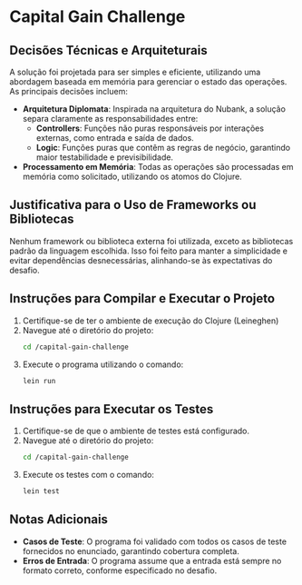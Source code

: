# Capital Gain Challenge

## Decisões Técnicas e Arquiteturais

A solução foi projetada para ser simples e eficiente, utilizando uma abordagem baseada em memória para gerenciar o estado das operações. As principais decisões incluem:

- **Arquitetura Diplomata**: Inspirada na arquitetura do Nubank, a solução separa claramente as responsabilidades entre:
  - **Controllers**: Funções não puras responsáveis por interações externas, como entrada e saída de dados.
  - **Logic**: Funções puras que contêm as regras de negócio, garantindo maior testabilidade e previsibilidade.
- **Processamento em Memória**: Todas as operações são processadas em memória como solicitado, utilizando os atomos do Clojure.

## Justificativa para o Uso de Frameworks ou Bibliotecas

Nenhum framework ou biblioteca externa foi utilizada, exceto as bibliotecas padrão da linguagem escolhida. Isso foi feito para manter a simplicidade e evitar dependências desnecessárias, alinhando-se às expectativas do desafio.

## Instruções para Compilar e Executar o Projeto

1. Certifique-se de ter o ambiente de execução do Clojure (Leineghen)
2. Navegue até o diretório do projeto:
   ```bash
   cd /capital-gain-challenge
   ```
3. Execute o programa utilizando o comando:
   ```bash
   lein run
   ```

## Instruções para Executar os Testes

1. Certifique-se de que o ambiente de testes está configurado.
2. Navegue até o diretório do projeto:
   ```bash
   cd /capital-gain-challenge
   ```
3. Execute os testes com o comando:
   ```bash
   lein test
   ```

## Notas Adicionais

- **Casos de Teste**: O programa foi validado com todos os casos de teste fornecidos no enunciado, garantindo cobertura completa.
- **Erros de Entrada**: O programa assume que a entrada está sempre no formato correto, conforme especificado no desafio.
